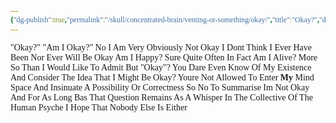 ```yaml
---
{"dg-publish":true,"permalink":"/skull/concentrated-brain/venting-or-something/okay/","title":"Okay?","dgShowLocalGraph":false}
---
```


<style id="Force_Custom_Fonts" type="text/css">@font-face{font-style:normal;font-family:"Merriweather";src:local("Merriweather")}@font-face{font-style:bolder;font-family:"Merriweather";src:local("Merriweather")}@font-face{font-style:normal;font-family:"Merriweather";src:local("Merriweather");unicode-range:U+0-FF,U+2E80-9FFF,U+F900-FAFF,U+FE30-FE4F,U+20000-2FA1F}@font-face{font-style:bolder;font-family:"Merriweather";src:local("Merriweather");unicode-range:U+0-FF,U+2E80-9FFF,U+F900-FAFF,U+FE30-FE4F,U+20000-2FA1F}@font-face{font-style:normal;font-family:"Merriweather";src:local("Merriweather");unicode-range:U+0-FF}@font-face{font-style:bolder;font-family:"Merriweather";src:local("Merriweather");unicode-range:U+0-FF}:not(pre):not(code):not(textarea):not(tt):not(kbd):not(samp):not(var){font-family:"Merriweather"!important}pre,code,textarea,tt,kbd,samp,var{font-family:monospace!important}pre *,code *,textarea *,tt *,kbd *,samp *,var *{font-family:monospace!important}</style>

"Okay?"
"Am I Okay?"
No I Am Very Obviously Not Okay
I Dont Think I Ever Have Been Nor Ever Will Be Okay
Am I Happy?
Sure
Quite Often In Fact
Am I Alive?
More So Than I Would Like To Admit
But "Okay"?
You Dare Even Know Of My Existence And Consider The Idea That I Might Be Okay?
Youre Not Allowed To Enter **My** Mind Space And Insinuate A Possibility Or Correctness
So No
To Summarise
Im Not Okay And For As Long Bas That Question Remains As A Whisper In The Collective Of The Human Psyche  I Hope That Nobody Else Is Either
